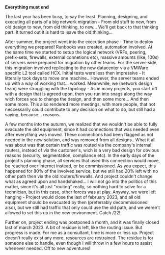 **Everything must end**

The last year has been busy, to say the least. Planning, designing, and executing all parts of a big network migration - From old stuff to new, from old design to new, from old thinking, to new... We'll get back to that thinking part. It turned out it is hard to leave the old thinking...

After summer, the project went into the execution phase - Time to deploy everything we prepared! Runbooks was created, automation involved. At the same time we started to setup the logical network (VRFs, peering, prefix-sets, firewalls, external connetions etc), massive amounts (like, 100s) of servers were prepared for migration by other teams. For the server-side, this migration involved replicating to the new datacenter via a VMWare specific L2 tool called HCX. Initial tests were less then impressive - It litterally took days to move one machine.. However, the server teams ended up with a way of working that... worked. Meanwhile, we (network design team) were struggling with the topology - As in many projects, you start off with a design that is agreed upon, then you run into snags along the way wich forces you to change the design, and then some more... And then some more. This also rendered more meetings, with more people, that not neccessarily could contribute to any decision on what to do, but still had a saying, because... reasons. 

A few months into the autumn, we realized that we wouldn't be able to fully evacuate the old equipment, since it had connections that was needed even after everything was moved. These connections had been flagged as not needed in the new solution, and was removed from all designs.. What it all was about was that certain traffic was routed via the company's internal routers, instead of via the customer's, wich is a very bad design for obvious reasons (security, segmentation, compliance etc). In the early days of the project's planning phase, all services that used this connection would move, be reached over internet instead, or be commissioned. As you expect, this happened for 80% of the involved service, but we still had 20% left with no other path then via the old routers/firewalls. And project couldn't change what as agreed upon and handshaked... I will not go into the politics of this matter, since it's all just "routing" really, so nothing hard to solve for a technician, but in this case, other forces was at play. Anyway, we were left hanging - Project would close the last of february 2023, and all old equipment should be evacuated by then (preferrably decommissioned also), but we still had traffic that only could use the old path, and we weren't allowed to set this up in the new environment. Catch /22!

Further on, project ending was postponed a month, and it was finally closed last of march 2023. A bit of residue is left, like the routing issue. But progress is made. For me as a consultant, time is more or less up. Project doesn't really exist any more, resources are restrained. The residue is for someone else to handle, even though I will throw in a few hours to assist whenever needed. Off to new adventures!